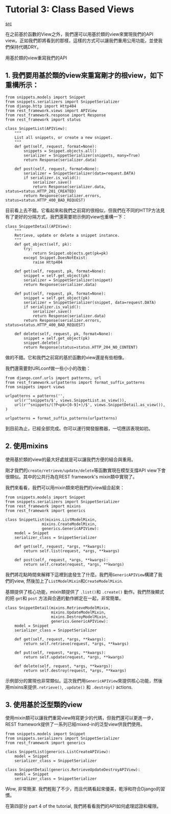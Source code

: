 # Tutorial 3: Class Based Views

[src](http://django-rest-framework.org/tutorial/3-class-based-views.html)

在之前基於函數的View之外，我們還可以用基於類的view來實現我們的API view。正如我們即將看到的那樣，這樣的方式可以讓我們重用公用功能，並使我們保持代碼DRY。

用基於類的view重寫我們的API 
## 1. 我們要用基於類的view來重寫剛才的根view，如下重構所示：

    from snippets.models import Snippet
    from snippets.serializers import SnippetSerializer
    from django.http import Http404
    from rest_framework.views import APIView
    from rest_framework.response import Response
    from rest_framework import status

    class SnippetList(APIView):
        """
        List all snippets, or create a new snippet.
        """
        def get(self, request, format=None):
            snippets = Snippet.objects.all()
            serializer = SnippetSerializer(snippets, many=True)
            return Response(serializer.data)

        def post(self, request, format=None):
            serializer = SnippetSerializer(data=request.DATA)
            if serializer.is_valid():
                serializer.save()
                return Response(serializer.data, status=status.HTTP_201_CREATED)
            return Response(serializer.errors, status=status.HTTP_400_BAD_REQUEST)

目前看上去不錯。它看起來和我們之前寫的很相似，但我們在不同的HTTP方法見有了更好的分隔方式，我們還需要把示例的view也重構一下：

    class SnippetDetail(APIView):
        """
        Retrieve, update or delete a snippet instance.
        """
        def get_object(self, pk):
            try:
                return Snippet.objects.get(pk=pk)
            except Snippet.DoesNotExist:
                raise Http404

        def get(self, request, pk, format=None):
            snippet = self.get_object(pk)
            serializer = SnippetSerializer(snippet)
            return Response(serializer.data)

        def put(self, request, pk, format=None):
            snippet = self.get_object(pk)
            serializer = SnippetSerializer(snippet, data=request.DATA)
            if serializer.is_valid():
                serializer.save()
                return Response(serializer.data)
            return Response(serializer.errors, status=status.HTTP_400_BAD_REQUEST)

        def delete(self, request, pk, format=None):
            snippet = self.get_object(pk)
            snippet.delete()
            return Response(status=status.HTTP_204_NO_CONTENT)

做的不錯。它和我們之前寫的基於函數的view還是有些相像。

我們還需要對URLconf做一些小小的改動：

    from django.conf.urls import patterns, url
    from rest_framework.urlpatterns import format_suffix_patterns
    from snippets import views

    urlpatterns = patterns('',
        url(r'^snippets/$', views.SnippetList.as_view()),
        url(r'^snippets/(?P<pk>[0-9]+)/$', views.SnippetDetail.as_view()),
    )

    urlpatterns = format_suffix_patterns(urlpatterns)

到目前為止，已經全部完成。你可以運行開發服務器，一切應該表現如初。

## 2. 使用mixins

使用基於類的view的最大好處就是可以讓我們方便的組合與重用。

剛才我們的`create/retrieve/update/delete`等函數實現在模型支撐API view下會很類似。其中的公共行為在REST framework's mixin類中實現了。

我們來看看，我們可以用mixin類來吧我們的view組合起來：

    from snippets.models import Snippet
    from snippets.serializers import SnippetSerializer
    from rest_framework import mixins
    from rest_framework import generics

    class SnippetList(mixins.ListModelMixin,
                    mixins.CreateModelMixin,
                    generics.GenericAPIView):
        model = Snippet
        serializer_class = SnippetSerializer

        def get(self, request, *args, **kwargs):
            return self.list(request, *args, **kwargs)

        def post(self, request, *args, **kwargs):
            return self.create(request, *args, **kwargs)

我們將花點時間來解釋下這裡到底發生了什麼。我們用`GenericAPIView`構建了我們的view, 然後加上了`ListModelMixin`和`CreateModelMixin`.

基類提供了核心功能，mixin類提供了 `.list()`和 `.create()` 動作。我們然後顯式的把 `get`和 `post` 方法與合適的動作綁定在一起，非常簡單。

    class SnippetDetail(mixins.RetrieveModelMixin,
                        mixins.UpdateModelMixin,
                        mixins.DestroyModelMixin,
                        generics.GenericAPIView):
        model = Snippet
        serializer_class = SnippetSerializer

        def get(self, request, *args, **kwargs):
            return self.retrieve(request, *args, **kwargs)

        def put(self, request, *args, **kwargs):
            return self.update(request, *args, **kwargs)

        def delete(self, request, *args, **kwargs):
            return self.destroy(request, *args, **kwargs)

示例部分的實現也非常類似。這次我們用`GenericAPIView`來提供核心功能，然後用mixins來提供`.retrieve()`, `.update()` 和 `.destroy()` actions.

## 3. 使用基於泛型類的view

使用mixin類可以讓我們重寫view時寫更少的代碼，但我們還可以更進一步，REST framework提供了一系列已經mixed-in的泛型view供我們使用。

    from snippets.models import Snippet
    from snippets.serializers import SnippetSerializer
    from rest_framework import generics

    class SnippetList(generics.ListCreateAPIView):
        model = Snippet
        serializer_class = SnippetSerializer

    class SnippetDetail(generics.RetrieveUpdateDestroyAPIView):
        model = Snippet
        serializer_class = SnippetSerializer

Wow, 非常簡潔. 我們輕鬆了不少，而且代碼看起來優美，乾淨和符合Django的習慣。

在第四部分 part 4 of the tutorial, 我們將看看我們的API如何處理認證和權限。
